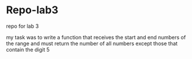 # Repo-lab3
repo for lab 3

my task was to write a function that receives the start and end numbers of the range and must return the number of all numbers except those that contain the digit 5
